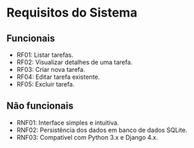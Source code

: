 # Requisitos do Sistema

## Funcionais
- RF01: Listar tarefas.
- RF02: Visualizar detalhes de uma tarefa.
- RF03: Criar nova tarefa.
- RF04: Editar tarefa existente.
- RF05: Excluir tarefa.

## Não funcionais
- RNF01: Interface simples e intuitiva.
- RNF02: Persistência dos dados em banco de dados SQLite.
- RNF03: Compatível com Python 3.x e Django 4.x.
